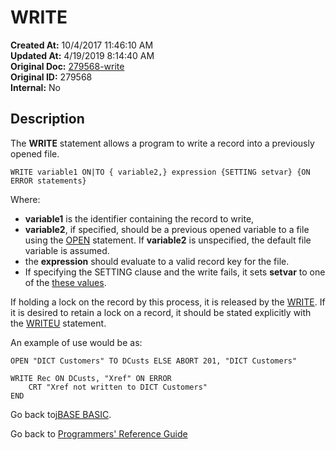 # WRITE

**Created At:** 10/4/2017 11:46:10 AM  
**Updated At:** 4/19/2019 8:14:40 AM  
**Original Doc:** [279568-write](https://docs.jbase.com/36868-jbase-basic/279568-write)  
**Original ID:** 279568  
**Internal:** No  

## Description

The **WRITE** statement allows a program to write a record into a previously opened file.

```
WRITE variable1 ON|TO { variable2,} expression {SETTING setvar} {ON ERROR statements}
```

Where:

- **variable1** is the identifier containing the record to write,
- **variable2**, if specified, should be a previous opened variable to a file using the [OPEN](./../open) statement. If **variable2** is unspecified, the default file variable is assumed.
- the **expression** should evaluate to a valid record key for the file.
- If specifying the SETTING clause and the write fails, it sets **setvar** to one of the [these values](./../incremental-file-errors).

If holding a lock on the record by this process, it is released by the [WRITE](./.). If it is desired to retain a lock on a record, it should be stated explicitly with the [WRITEU](./../writeu) statement.

An example of use would be as:

```
OPEN "DICT Customers" TO DCusts ELSE ABORT 201, "DICT Customers"

WRITE Rec ON DCusts, "Xref" ON ERROR
    CRT "Xref not written to DICT Customers"
END
```

Go back to[jBASE BASIC](./../jbase-basic-programmers-reference-guide).

Go back to [Programmers' Reference Guide](./../../reference-guides/jbc/README.md)
